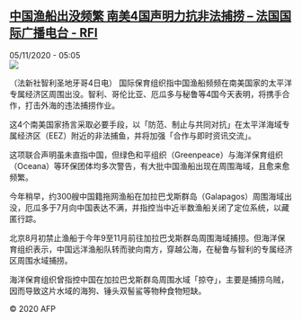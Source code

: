 <!--1604552120000-->
[中国渔船出没频繁 南美4国声明力抗非法捕捞 – 法国国际广播电台 - RFI](http://www.rfi.fr//cn/contenu/20201105-%E4%B8%AD%E5%9B%BD%E6%B8%94%E8%88%B9%E5%87%BA%E6%B2%A1%E9%A2%91%E7%B9%81-%E5%8D%97%E7%BE%8E4%E5%9B%BD%E5%A3%B0%E6%98%8E%E5%8A%9B%E6%8A%97%E9%9D%9E%E6%B3%95%E6%8D%95%E6%8D%9E)
------

<div>05/11/2020 - 05:05</div><img src="https://s.rfi.fr/media/display/16a27590-1f21-11eb-bddb-005056a964fe/w:310/p:16x9/int0004b.201105120501.jpg"><div class="t-content__body u-clearfix"><p>（法新社智利圣地牙哥4日电）    国际保育组织指中国渔船频频在南美国家的太平洋专属经济区周围出没。智利、哥伦比亚、厄瓜多与秘鲁等4国今天表明，将携手合作，打击外海的违法捕捞作业。</p><p>    这4个南美国家扬言采取必要手段，以「防范、制止与共同对抗」在太平洋海域专属经济区（EEZ）附近的非法捕鱼，并将加强「合作与即时资讯交流」。</p><p>    这项联合声明虽未直指中国，但绿色和平组织（Greenpeace）与海洋保育组织（Oceana）等环保团体均多次警告，有大批中国渔船出现在周围海域，且愈来愈频繁。</p><p>    今年稍早，约300艘中国籍拖网渔船在加拉巴戈斯群岛（Galapagos）周围海域出没，厄瓜多于7月向中国表达不满，并指控当中近半数渔船关闭了定位系统，以藏匿行踪。</p><p>    北京8月初禁止渔船于今年9至11月前往加拉巴戈斯群岛周围海域捕捞。但海洋保育组织表示，中国远洋渔船队转而驶向南方，穿越公海，在秘鲁与智利的专属经济区周围水域捕捞。</p><p>    海洋保育组织曾指控中国在加拉巴戈斯群岛周围水域「掠夺」，主要是捕捞乌贼，因而导致这片水域的海狗、锤头双髻鲨等物种食物短缺。</p><p class="t-copyright">© 2020 AFP</p>        </div>
